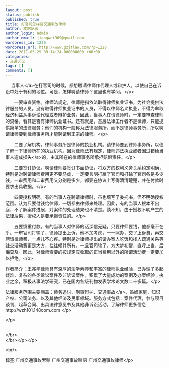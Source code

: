 ```yaml
---
layout: post
status: publish
published: true
title: 打官司怎样请交通事故律师
author: 本站记者
author_login: admin
author_email: jiangwei909@gmail.com
wordpress_id: 1226
wordpress_url: http://www.gzjtlaw.com/?p=1226
date: 2011-05-29 09:14:24.000000000 +08:00
categories:
- 交通诉讼
tags: []
comments: []
---
```

<p><p>　 <a>当事人<&#47;a>在打官司的时候，都想聘请律师作代理人或辩护人，以使自己在诉讼中处于有利的地位。可是，怎样聘请律师？这里也有学问。<&#47;p><p>　　一要审查资格。律师法规定，律师是指依法取得律师执业证书，为社会提供法律服务的人员。没有取得律师执业证书的人员，不得以律师名义执业，不得为牟取经济利益从事诉讼代理或者辩护业务。因此，当事人在请律师时，一定要审查律师的资格，看其是否有律师执业证书。还有就是，基层法律工作者不是律师，只能提供简单的法律服务；他们的机构一般称为法律服务所，而不是律师事务所，所以聘请律师要到律师事务所才能聘请到正宗的律师。<&#47;p><p>　　二要了解机构。律师事务所是律师的执业机构。请律师要到律师事务所，以便了解一下律师所在的执业机构。因为律师法有规定，律师违法执业或者因过错给当事人造成<a>损失<&#47;a>的，由其所在的律师事务所承担赔偿责任。<&#47;p><p>　　三要签订协议。聘请律师要签订书面协议，将双方的权利义务关系约定明确，特别是对聘请律师费用更不要马虎，一定要言明打赢了官司和打输了官司各是多少钱，一审费用和二审费用又分别是多少，都要在协议上写得清清楚楚，并在付款时要求出具收据。<&#47;p><p>　　四要授权明确。有的当事人在聘请律师时，虽也填写了委托书，但不明确授权范围。认为只要付钱给律师，一切都由律师来处理。因此，有的当事人根本不出庭，不了解案件进展，对案件的处理结果也不清楚。孰不知，由于授权不明产生的法律后果，授权人是要承担责任的。<&#47;p><p>　　五要慎重付款。有的当事人对律师的话深信无疑，只要律师要钱，他都毫不在乎。一审官司打输了，律师提出上诉，他不加考虑，一一照办，交了上诉费，再交聘请律师费，一点儿不心疼。特别是对律师提出的请办案人吃饭和找人疏通关系等社交活动费更是大方，往往倾其所有。一旦官司输了，方大梦初醒，直呼上当，后悔莫及。因此，对律师索要的按规定应收取的正当费用以外的所谓活动费一定要加以拒绝。<&#47;p><p>作者简介：王兆华律师具有深厚的法学素养和丰富的律师执业经验，已办理了多起疑难、复杂的各类诉讼案件及非诉讼案件，积累了大量成功的案例及办案经验；执业之余，积极从事法学研究，已在国内各级刊物发表学术论文数二十多篇。<&#47;p><p> 法律服务范围主要涵盖：债务追讨、刑事辩护、<a>交通事故<&#47;a>、婚姻家庭、知识产权、公司法务、以及其他经济及民事领域。服务方式包括：案件代理，参与项目谈判、起草合同、出具法律意见书及其他非诉讼活动。了解律师更多信息http:&#47;&#47;wzh101.148com.com <&#47;p><p><&#47;p><p> <br><&#47;br><br><&#47;br><&#47;p><&#47;p><br&#47;><p>标签:广州交通事故索赔 广州交通事故赔偿 广州交通事故律师<&#47;p>

